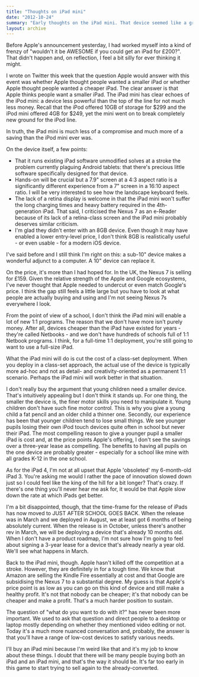 ```yaml
---
title: "Thoughts on iPad mini"
date: "2012-10-24"
summary: "Early thoughts on the iPad mini. That device seemed like a great idea, then a terrible one and today probably an idea whose time has been and gone."
layout: archive
---
```


Before Apple's announcement yesterday, I had worked myself into a kind of frenzy of "wouldn't it be AWESOME if you could get an iPad for £200?". That didn't happen and, on reflection, I feel a bit silly for ever thinking it might.

I wrote on Twitter this week that the question Apple would answer with this event was whether Apple thought people wanted a smaller iPad or whether Apple thought people wanted a cheaper iPad. The clear answer is that Apple thinks people want a smaller iPad. The iPad mini has clear echoes of the iPod mini: a device less powerful than the top of the line for not much less money. Recall that the iPod offered 10GB of storage for $299 and the iPod mini offered 4GB for $249, yet the mini went on to break completely new ground for the iPod line.

In truth, the iPad mini is much less of a compromise and much more of a saving than the iPod mini ever was.

On the device itself, a few points:

- That it runs existing iPad software unmodified solves at a stroke the problem currently plaguing Android tablets: that there's precious little software specifically designed for that device.
- Hands-on will be crucial but a 7.9" screen at a 4:3 aspect ratio is a significantly different experience from a 7" screen in a 16:10 aspect ratio. I will be very interested to see how the landscape keyboard feels.
- The lack of a retina display is welcome in that the iPad mini won't suffer the long charging times and heavy battery required in the 4th-generation iPad. That said, I criticised the Nexus 7 as an e-Reader because of its lack of a retina-class screen and the iPad mini probably deserves similar criticism.
- I'm glad they didn't enter with an 8GB device. Even though it may have enabled a lower entry-level price, I don't think 8GB is realistically useful - or even usable - for a modern iOS device.

I've said before and I still think I'm right on this: a sub-10" device makes a wonderful adjunct to a computer. A 10" device can replace it.

On the price, it's more than I had hoped for. In the UK, the Nexus 7 is selling for £159. Given the relative strength of the Apple and Google ecosystems, I've never thought that Apple needed to undercut or even match Google's price. I think the gap still feels a little large but you have to look at what people are actually buying and using and I'm not seeing Nexus 7s everywhere I look.

From the point of view of a school, I don't think the iPad mini will enable a lot of new 1:1 programs. The reason that we don't have more isn't purely money. After all, devices cheaper than the iPad have existed for years - they're called Netbooks - and we don't have hundreds of schools full of 1:1 Netbook programs. I think, for a full-time 1:1 deployment, you're still going to want to use a full-size iPad.

What the iPad mini will do is cut the cost of a class-set deployment. When you deploy in a class-set approach, the actual use of the device is typically more ad-hoc and not as detail- and creativity-oriented as a permanent 1:1 scenario. Perhaps the iPad mini will work better in that situation.

I don't really buy the argument that young children need a smaller device. That's intuitively appealing but I don't think it stands up. For one thing, the smaller the device is, the finer motor skills you need to manipulate it. Young children don't have such fine motor control. This is why you give a young child a fat pencil and an older child a thinner one. Secondly, our experience has been that younger children tend to lose small things. We see younger pupils losing their own iPod touch devices quite often in school but never their iPad. The most compelling reason to give a younger pupil a smaller iPad is cost and, at the price points Apple's offering, I don't see the savings over a three-year lease as compelling. The benefits to having all pupils on the one device are probably greater - especially for a school like mine with all grades K-12 in the one school.

As for the iPad 4, I'm not at all upset that Apple 'obsoleted' my 6-month-old iPad 3. You're asking me would I rather the pace of innovation slowed down just so I could feel like the king of the hill for a bit longer? That's crazy. If there's one thing you'll never hear me ask for, it would be that Apple slow down the rate at which iPads get better.

I'm a bit disappointed, though, that the time-frame for the release of iPads has now moved to JUST AFTER SCHOOL GOES BACK. When the release was in March and we deployed in August, we at least got 6 months of being absolutely current. When the release is in October, unless there's another rev in March, we will be deploying a device that's already 10 months old. When I don't have a product roadmap, I'm not sure how I'm going to feel about signing a 3-year lease for a device that's already nearly a year old. We'll see what happens in March.

Back to the iPad mini, though. Apple hasn't killed off the competition at a stroke. However, they are definitely in for a tough time. We know that Amazon are selling the Kindle Fire essentially at cost and that Google are subsidising the Nexus 7 to a substantial degree. My guess is that Apple's price point is as low as you can go on this kind of device and still make a healthy profit. It's not that nobody can be cheaper; it's that nobody can be cheaper and make a profit. That's a much harder position to sustain.

The question of "what do you want to do with it?" has never been more important. We used to ask that question and direct people to a desktop or laptop mostly depending on whether they mentioned video editing or not. Today it's a much more nuanced conversation and, probably, the answer is that you'll have a range of low-cost devices to satisfy various needs.

I'll buy an iPad mini because I'm weird like that and it's my job to know about these things. I doubt that there will be many people buying both an iPad and an iPad mini, and that's the way it should be. It's far too early in this game to start trying to sell again to the already-converted.
